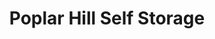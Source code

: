 ---
title: "Poplar Hill Self Storage"
url: /chesapeake/poplar-hill-self-storage/
shop: storage rental
---